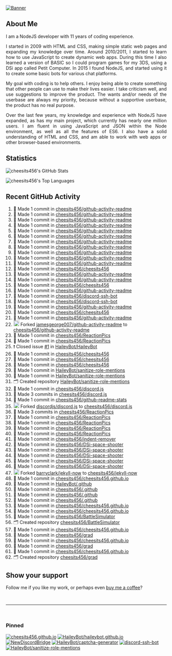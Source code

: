 [![Banner][banner-img]][banner-link]

## About Me

<p align="justify">I am a NodeJS developer with 11 years of coding experience.</p>

<p align="justify">I started in 2009 with HTML and CSS, making simple static web pages and expanding my knowledge over time. Around 2010/2011, I started to learn how to use JavaScript to create dynamic web apps. During this time I also learned a version of BASIC so I could program games for my 3DS, using a DSi app called Petit Computer. In 2015 I found NodeJS, and started using it to create some basic bots for various chat platforms.</p>

<p align="justify">My goal with coding is to help others. I enjoy being able to create something that other people can use to make their lives easier. I take criticism well, and use suggestions to improve the product. The wants and/or needs of the userbase are always my priority, because without a supportive userbase, the product has no real purpose.</p>

<p align="justify">Over the last few years, my knowledge and experience with NodeJS have expanded, as has my main project, which currently has nearly one million users. I am fluent in using JavaScript and JSON within the Node environment, as well as all the features of ES6. I also have a solid understanding of HTML and CSS, and am able to work with web apps or other browser-based environments.</p>

## Statistics

![cheesits456's GitHub Stats][github-stats-img]

![cheesits456's Top Languages][github-langs-img]

## Recent GitHub Activity

<!--START_SECTION:activity-->
1. 📝 Made 1 commit in [cheesits456/github-activity-readme](https://github.com/cheesits456/github-activity-readme)
2. 📝 Made 1 commit in [cheesits456/github-activity-readme](https://github.com/cheesits456/github-activity-readme)
3. 📝 Made 1 commit in [cheesits456/github-activity-readme](https://github.com/cheesits456/github-activity-readme)
4. 📝 Made 1 commit in [cheesits456/github-activity-readme](https://github.com/cheesits456/github-activity-readme)
5. 📝 Made 1 commit in [cheesits456/github-activity-readme](https://github.com/cheesits456/github-activity-readme)
6. 📝 Made 1 commit in [cheesits456/github-activity-readme](https://github.com/cheesits456/github-activity-readme)
7. 📝 Made 1 commit in [cheesits456/github-activity-readme](https://github.com/cheesits456/github-activity-readme)
8. 📝 Made 1 commit in [cheesits456/github-activity-readme](https://github.com/cheesits456/github-activity-readme)
9. 📝 Made 1 commit in [cheesits456/github-activity-readme](https://github.com/cheesits456/github-activity-readme)
10. 📝 Made 1 commit in [cheesits456/github-activity-readme](https://github.com/cheesits456/github-activity-readme)
11. 📝 Made 1 commit in [cheesits456/github-activity-readme](https://github.com/cheesits456/github-activity-readme)
12. 📝 Made 1 commit in [cheesits456/cheesits456](https://github.com/cheesits456/cheesits456)
13. 📝 Made 1 commit in [cheesits456/github-activity-readme](https://github.com/cheesits456/github-activity-readme)
14. 📝 Made 1 commit in [cheesits456/github-activity-readme](https://github.com/cheesits456/github-activity-readme)
15. 📝 Made 1 commit in [cheesits456/cheesits456](https://github.com/cheesits456/cheesits456)
16. 📝 Made 1 commit in [cheesits456/github-activity-readme](https://github.com/cheesits456/github-activity-readme)
17. 📝 Made 1 commit in [cheesits456/discord-ssh-bot](https://github.com/cheesits456/discord-ssh-bot)
18. 📝 Made 1 commit in [cheesits456/discord-ssh-bot](https://github.com/cheesits456/discord-ssh-bot)
19. 📝 Made 1 commit in [cheesits456/github-activity-readme](https://github.com/cheesits456/github-activity-readme)
20. 📝 Made 1 commit in [cheesits456/cheesits456](https://github.com/cheesits456/cheesits456)
21. 📝 Made 1 commit in [cheesits456/github-activity-readme](https://github.com/cheesits456/github-activity-readme)
22. <img alt="🍴" src="https://github.com/cheesits456/github-activity-readme/raw/master/icons/fork.svg" height="18"> Forked [jamesgeorge007/github-activity-readme](https://github.com/jamesgeorge007/github-activity-readme) to [cheesits456/github-activity-readme](https://github.com/cheesits456/github-activity-readme)
23. 📝 Made 1 commit in [cheesits456/ReactionPics](https://github.com/cheesits456/ReactionPics)
24. 📝 Made 1 commit in [cheesits456/ReactionPics](https://github.com/cheesits456/ReactionPics)
25. ❗️ Closed issue [#1](https://github.com//HaileyBot/HaileyBot/issues/1) in [HaileyBot/HaileyBot](https://github.com/HaileyBot/HaileyBot)
26. 📝 Made 1 commit in [cheesits456/cheesits456](https://github.com/cheesits456/cheesits456)
27. 📝 Made 1 commit in [cheesits456/cheesits456](https://github.com/cheesits456/cheesits456)
28. 📝 Made 1 commit in [cheesits456/cheesits456](https://github.com/cheesits456/cheesits456)
29. 📝 Made 1 commit in [HaileyBot/sanitize-role-mentions](https://github.com/HaileyBot/sanitize-role-mentions)
30. 📝 Made 1 commit in [HaileyBot/sanitize-role-mentions](https://github.com/HaileyBot/sanitize-role-mentions)
31. 🗂 Created repository [HaileyBot/sanitize-role-mentions](https://github.com/HaileyBot/sanitize-role-mentions)
32. 📝 Made 1 commit in [cheesits456/discord.js](https://github.com/cheesits456/discord.js)
33. 📝 Made 3 commits in [cheesits456/discord.js](https://github.com/cheesits456/discord.js)
34. 📝 Made 1 commit in [cheesits456/github-readme-stats](https://github.com/cheesits456/github-readme-stats)
35. <img alt="🍴" src="https://github.com/cheesits456/github-activity-readme/raw/master/icons/fork.svg" height="18"> Forked [discordjs/discord.js](https://github.com/discordjs/discord.js) to [cheesits456/discord.js](https://github.com/cheesits456/discord.js)
36. 📝 Made 3 commits in [cheesits456/ReactionPics](https://github.com/cheesits456/ReactionPics)
37. 📝 Made 1 commit in [cheesits456/ReactionPics](https://github.com/cheesits456/ReactionPics)
38. 📝 Made 1 commit in [cheesits456/ReactionPics](https://github.com/cheesits456/ReactionPics)
39. 📝 Made 1 commit in [cheesits456/ReactionPics](https://github.com/cheesits456/ReactionPics)
40. 📝 Made 1 commit in [cheesits456/ReactionPics](https://github.com/cheesits456/ReactionPics)
41. 📝 Made 1 commit in [cheesits456/indent-remover](https://github.com/cheesits456/indent-remover)
42. 📝 Made 1 commit in [cheesits456/DSi-space-shooter](https://github.com/cheesits456/DSi-space-shooter)
43. 📝 Made 1 commit in [cheesits456/DSi-space-shooter](https://github.com/cheesits456/DSi-space-shooter)
44. 📝 Made 1 commit in [cheesits456/DSi-space-shooter](https://github.com/cheesits456/DSi-space-shooter)
45. 📝 Made 1 commit in [cheesits456/DSi-space-shooter](https://github.com/cheesits456/DSi-space-shooter)
46. 📝 Made 1 commit in [cheesits456/DSi-space-shooter](https://github.com/cheesits456/DSi-space-shooter)
47. <img alt="🍴" src="https://github.com/cheesits456/github-activity-readme/raw/master/icons/fork.svg" height="18"> Forked [barryclark/jekyll-now](https://github.com/barryclark/jekyll-now) to [cheesits456/jekyll-now](https://github.com/cheesits456/jekyll-now)
48. 📝 Made 1 commit in [cheesits456/cheesits456.github.io](https://github.com/cheesits456/cheesits456.github.io)
49. 📝 Made 1 commit in [HaileyBot/.github](https://github.com/HaileyBot/.github)
50. 📝 Made 1 commit in [cheesits456/.github](https://github.com/cheesits456/.github)
51. 📝 Made 1 commit in [cheesits456/.github](https://github.com/cheesits456/.github)
52. 📝 Made 1 commit in [cheesits456/.github](https://github.com/cheesits456/.github)
53. 📝 Made 1 commit in [cheesits456/cheesits456.github.io](https://github.com/cheesits456/cheesits456.github.io)
54. 📝 Made 1 commit in [cheesits456/cheesits456.github.io](https://github.com/cheesits456/cheesits456.github.io)
55. 📝 Made 1 commit in [cheesits456/BattleSimulator](https://github.com/cheesits456/BattleSimulator)
56. 🗂 Created repository [cheesits456/BattleSimulator](https://github.com/cheesits456/BattleSimulator)
57. 📝 Made 1 commit in [cheesits456/cheesits456.github.io](https://github.com/cheesits456/cheesits456.github.io)
58. 📝 Made 1 commit in [cheesits456/grad](https://github.com/cheesits456/grad)
59. 📝 Made 1 commit in [cheesits456/cheesits456.github.io](https://github.com/cheesits456/cheesits456.github.io)
60. 📝 Made 1 commit in [cheesits456/grad](https://github.com/cheesits456/grad)
61. 📝 Made 1 commit in [cheesits456/cheesits456.github.io](https://github.com/cheesits456/cheesits456.github.io)
62. 🗂 Created repository [cheesits456/grad](https://github.com/cheesits456/grad)
<!--END_SECTION:activity-->

## Show your support

Follow me if you like my work, or perhaps even [buy me a coffee][donate]?

<br><hr><br>

### Pinned

[![cheesits456.github.io][pin1-img]][pin1-link]
[![HaileyBot/haileybot.github.io][pin2-img]][pin2-link]
[![NewDiscordBridge][pin3-img]][pin3-link]
[![HaileyBot/captcha-generator][pin4-img]][pin4-link]
[![discord-ssh-bot][pin5-img]][pin5-link]
[![HaileyBot/sanitize-role-mentions][pin6-img]][pin6-link]



<!-- Link anchors -->
[banner-img]: https://raw.githubusercontent.com/cheesits456/cheesits456/master/personal-banner.gif
[banner-link]: https://social.cheesits456.dev

[donate]: https://donate.haileybot.com

[website-img]: https://img.shields.io/badge/-Website-e722e7?style=for-the-badge
[website-link]: https://cheesits456.dev
[discord-img]: https://img.shields.io/badge/-Discord-e722e7?style=for-the-badge
[discord-link]: https://discord.gg/7QH4YeD
[email-img]: https://img.shields.io/badge/-E--Mail-e722e7?style=for-the-badge
[email-link]: mailto:quin@cheesits456.dev

[github-stats-img]: https://cheesits456-readme-stats.vercel.app/api?username=cheesits456&count_private=true&show_icons=true&include_all_commits=true
[github-langs-img]: https://cheesits456-readme-stats.vercel.app/api/top-langs?username=cheesits456&layout=compact&hide=smarty

[pin1-img]: https://cheesits456-readme-stats.vercel.app/api/pin/?username=cheesits456&repo=cheesits456.github.io
[pin1-link]: https://github.com/cheesits456/cheesits456.github.io
[pin2-img]: https://cheesits456-readme-stats.vercel.app/api/pin/?username=HaileyBot&repo=haileybot.github.io&show_owner=true
[pin2-link]: https://github.com/HaileyBot/haileybot.github.io
[pin3-img]: https://cheesits456-readme-stats.vercel.app/api/pin/?username=cheesits456&repo=NewDiscordBridge
[pin3-link]: https://github.com/cheesits456/NewDiscordBridge
[pin4-img]: https://cheesits456-readme-stats.vercel.app/api/pin/?username=HaileyBot&repo=captcha-generator&show_owner=true
[pin4-link]: https://github.com/HaileyBot/captcha-generator
[pin5-img]: https://cheesits456-readme-stats.vercel.app/api/pin/?username=cheesits456&repo=discord-ssh-bot
[pin5-link]: https://github.com/cheesits456/discord-ssh-bot
[pin6-img]: https://cheesits456-readme-stats.vercel.app/api/pin/?username=HaileyBot&repo=sanitize-role-mentions&show_owner=true
[pin6-link]: https://github.com/HaileyBot/sanitize-role-mentions
